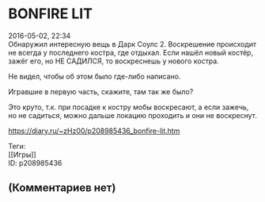 BONFIRE LIT
===========

  
2016-05-02, 22:34  
 Обнаружил интересную вещь в Дарк Соулс 2. Воскрешение происходит не всегда у последнего костра, где отдыхал. Если нашёл новый костёр, зажёг его, но НЕ САДИЛСЯ, то воскреснешь у нового костра.   
   
 Не видел, чтобы об этом было где-либо написано.   
   
 Игравшие в первую часть, скажите, там так же было?   
   
 Это круто, т.к. при посадке к костру мобы воскресают, а если зажечь, но не садиться, можно дальше локацию проходить и они не воскреснут.   
  
<https://diary.ru/~zHz00/p208985436_bonfire-lit.htm>  
  
Теги:  
[[Игры]]  
ID: p208985436  


(Комментариев нет)
------------------